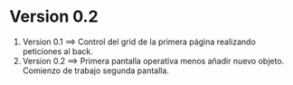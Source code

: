 # Version 0.2

1. Version 0.1 ==> Control del grid de la primera página realizando peticiones al back.
2. Version 0.2 ==> Primera pantalla operativa menos añadir nuevo objeto. Comienzo de trabajo segunda pantalla.